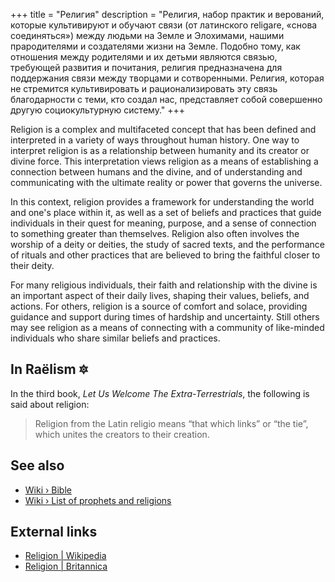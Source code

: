 +++
title = "Религия"
description = "Религия, набор практик и верований, которые культивируют и обучают связи (от латинского religare, «снова соединяться») между людьми на Земле и Элохимами, нашими прародителями и создателями жизни на Земле. Подобно тому, как отношения между родителями и их детьми являются связью, требующей развития и почитания, религия предназначена для поддержания связи между творцами и сотворенными. Религия, которая не стремится культивировать и рационализировать эту связь благодарности с теми, кто создал нас, представляет собой совершенно другую социокультурную систему."
+++

Religion is a complex and multifaceted concept that has been defined and interpreted in a variety of ways throughout human history. One way to interpret religion is as a relationship between humanity and its creator or divine force. This interpretation views religion as a means of establishing a connection between humans and the divine, and of understanding and communicating with the ultimate reality or power that governs the universe.

In this context, religion provides a framework for understanding the world and one's place within it, as well as a set of beliefs and practices that guide individuals in their quest for meaning, purpose, and a sense of connection to something greater than themselves. Religion also often involves the worship of a deity or deities, the study of sacred texts, and the performance of rituals and other practices that are believed to bring the faithful closer to their deity.

For many religious individuals, their faith and relationship with the divine is an important aspect of their daily lives, shaping their values, beliefs, and actions. For others, religion is a source of comfort and solace, providing guidance and support during times of hardship and uncertainty. Still others may see religion as a means of connecting with a community of like-minded individuals who share similar beliefs and practices.

## In Raëlism 🔯

In the third book, _Let Us Welcome The Extra-Terrestrials_, the following is said about religion:

> Religion from the Latin religio means “that which links” or “the tie”, which unites the creators to their creation.

## See also

- [Wiki › Bible](../../wiki/bible/)
- [Wiki › List of prophets and religions](../../wiki/list-of-prophets-and-religions/)

## External links

- [Religion | Wikipedia](https://en.wikipedia.org/wiki/Religion)
- [Religion | Britannica](https://www.britannica.com/topic/religion)